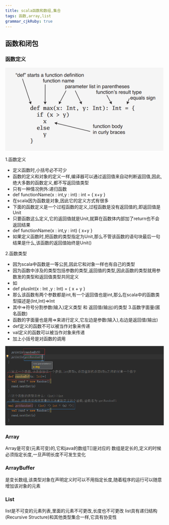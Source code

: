 ```yaml
---
title: scala函数和数组,集合
tags: 函数,array,list
grammar_cjkRuby: true
---
```


## 函数和闭包
### 函数定义

![函数的定义][1]

1.函数定义
- 定义函数时,小括号必不可少
- 函数的定义和对象的定义一样,编译器可以通过返回值来自动判断返回值,因此,绝大多数的函数定义,都不写返回值类型
- 只有一种情况例外:递归函数
- def functionName(x : int,y : int) : int = {
x+y
}
- 在scala因为函数是对象,因此它的定义方式有很多
- 下面的函数定义是一个过程函数的定义,过程函数是没有返回值的,即返回值是Unit
- 只要函数这么定义,它的返回值就是Unit,就算在函数体内部加了return也不会返回结果
- def functionName(x : int,y : int)  {
x+y
}
- 如果定义函数时,把函数的类型指定为Unit,那么不管该函数的语句块最后一句结果是什么,该函数的返回值始终是Unit()


2.函数类型
- 因为scala中函数是一等公民,因此它和对象一样也有自己的类型
- 因为函数中涉及的类型包括参数的类型,返回值的类型,因此函数的类型就用参数发的类型和返回值类型共同定义
- 如
-  def plusInt(x : Int ,y : Int) = {
    x + y
  }
- 那么该函数有两个参数都是int,有一个返回值也是int,那么在scala中的函数类型描述是(Int,Int)=>Int
- 其中=>符号分割参数(输入)定义类型 和 返回值(输出)的类型
3.函数字面量(匿名函数)
- 函数的字面量也是用=>来进行定义,它左边是参数(输入),右边是返回值(输出)
- def定义的函数不可以被当作对象来传递
- val定义的函数可以被当作对象来传递
- 加上小括号是对函数的调用

![del和val函数][2]

### Array
Array是可变(元素可变)的,它和java的数组T[]是对应的
数组是定长的,定义的时候必须指定长度,一旦声明长度不可发生变化

### ArrayBuffer
是变长数组,该类型对象在声明定义时可以不用指定长度,随着程序的运行可以随意增加该对象的元素

### List
list是不可变的元素列表,里面的元素不可更改,长度也不可更改
list具有递归结构(Recursive Structure)和其他类型集合一样,它具有协变性

  [1]: https://www.github.com/wxdsunny/images/raw/master/1510622479843.jpg
  [2]: https://www.github.com/wxdsunny/images/raw/master/1510626538939.jpg